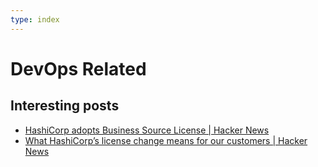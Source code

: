 ```yaml
---
type: index
---
```


# DevOps Related

## Interesting posts

- [HashiCorp adopts Business Source License | Hacker News](https://news.ycombinator.com/item?id=37081306)
- [What HashiCorp’s license change means for our customers | Hacker News](https://news.ycombinator.com/item?id=37088548)
